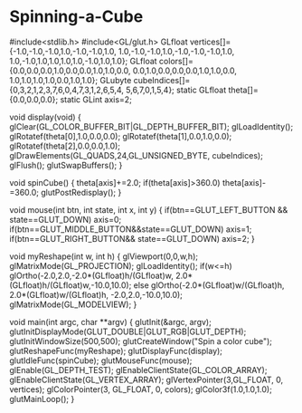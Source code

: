 # Spinning-a-Cube
#include<stdlib.h>
#include<GL/glut.h>
GLfloat vertices[]={-1.0,-1.0,-1.0,1.0,-1.0,-1.0,1.0,
				1.0,-1.0,-1.0,1.0,-1.0,-1.0,-1.0,1.0,
				1.0,-1.0,1.0,1.0,1.0,1.0,-1.0,1.0,1.0};
GLfloat colors[]=  {0.0,0.0,0.0,1.0,0.0,0.0,1.0,1.0,0.0,
				0.0,1.0,0.0,0.0,0.0,1.0,1.0,0.0,
				1.0,1.0,1.0,1.0,0.0,1.0,1.0};
GLubyte cubeIndices[]={0,3,2,1,2,3,7,6,0,4,7,3,1,2,6,5,4, 5,6,7,0,1,5,4};
static GLfloat theta[]={0.0,0.0,0.0};
static GLint axis=2;

void display(void)
{
  glClear(GL_COLOR_BUFFER_BIT|GL_DEPTH_BUFFER_BIT);
  glLoadIdentity();
  glRotatef(theta[0],1.0,0.0,0.0);
  glRotatef(theta[1],0.0,1.0,0.0);
  glRotatef(theta[2],0.0,0.0,1.0);
  glDrawElements(GL_QUADS,24,GL_UNSIGNED_BYTE, cubeIndices);
  glFlush();
  glutSwapBuffers();
}

void spinCube()
{
	theta[axis]+=2.0;
	if(theta[axis]>360.0) theta[axis]-=360.0;
	glutPostRedisplay();
}

void mouse(int btn, int state, int x, int y)
{
	if(btn==GLUT_LEFT_BUTTON && state==GLUT_DOWN) axis=0;
	if(btn==GLUT_MIDDLE_BUTTON&&state==GLUT_DOWN) axis=1;
	if(btn==GLUT_RIGHT_BUTTON&& state==GLUT_DOWN) axis=2;
}

void myReshape(int w, int h)
{
	glViewport(0,0,w,h);
	glMatrixMode(GL_PROJECTION);
	glLoadIdentity();
	if(w<=h)
		glOrtho(-2.0,2.0,-2.0*(GLfloat)h/(GLfloat)w, 
2.0*(GLfloat)h/(GLfloat)w,-10.0,10.0);
	else
		glOrtho(-2.0*(GLfloat)w/(GLfloat)h, 
2.0*(GLfloat)w/(GLfloat)h, -2.0,2.0,-10.0,10.0);
	glMatrixMode(GL_MODELVIEW);
}

void main(int argc, char **argv)
{
	glutInit(&argc, argv);
	glutInitDisplayMode(GLUT_DOUBLE|GLUT_RGB|GLUT_DEPTH);
	glutInitWindowSize(500,500);
	glutCreateWindow("Spin a color cube");
	glutReshapeFunc(myReshape);
	glutDisplayFunc(display);
	glutIdleFunc(spinCube);
	glutMouseFunc(mouse);
	glEnable(GL_DEPTH_TEST);
	glEnableClientState(GL_COLOR_ARRAY);
	glEnableClientState(GL_VERTEX_ARRAY);
	glVertexPointer(3,GL_FLOAT, 0, vertices);
	glColorPointer(3, GL_FLOAT, 0, colors);
	glColor3f(1.0,1.0,1.0);
	glutMainLoop();
}
